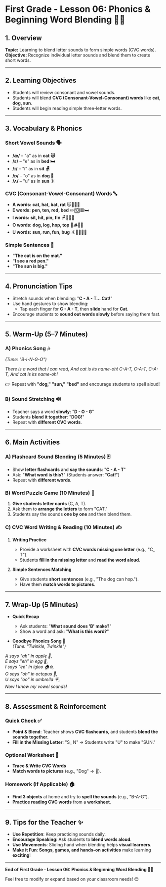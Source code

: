 # First Grade - Lesson 06: Phonics & Beginning Word Blending 🔡📖  

## 1. Overview  
**Topic:** Learning to blend letter sounds to form simple words (CVC words).  
**Objective:** Recognize individual letter sounds and blend them to create short words.  

---

## 2. Learning Objectives  
- Students will review consonant and vowel sounds.  
- Students will blend **CVC (Consonant-Vowel-Consonant) words** like **cat, dog, sun**.  
- Students will begin reading simple three-letter words.  

---

## 3. Vocabulary & Phonics  

### Short Vowel Sounds 🗣️  
- **/æ/** – "a" as in **cat 🐱**  
- **/ɛ/** – "e" as in **bed 🛏️**  
- **/ɪ/** – "i" as in **sit 🪑**  
- **/ɒ/** – "o" as in **dog 🐶**  
- **/ʌ/** – "u" as in **sun ☀️**  

### CVC (Consonant-Vowel-Consonant) Words 🔤  
- **A words:** **cat, hat, bat, rat** 🐱🎩🦇🐀  
- **E words:** **pen, ten, red, bed** ✏️🔟🟥🛏️  
- **I words:** **sit, hit, pin, fin** 🪑👊📌🐠  
- **O words:** **dog, log, hop, top** 🐶🪵🐇🔝  
- **U words:** **sun, run, fun, bug** ☀️🏃‍♂️🎉🐞  

### Simple Sentences 💬  
- **"The cat is on the mat."**  
- **"I see a red pen."**  
- **"The sun is big."**  

---

## 4. Pronunciation Tips  
- Stretch sounds when blending: "**C - A - T... Cat!**"  
- Use hand gestures to show blending:  
  - Tap each finger for **C - A - T**, then **slide** hand for **Cat**.  
- Encourage students to **sound out words slowly** before saying them fast.  

---

## 5. Warm-Up (5–7 Minutes)  

### A) Phonics Song 🎶  
_(Tune: "B-I-N-G-O")_  

*There is a word that I can read,
And cat is its name-oh!
C-A-T, C-A-T, C-A-T,
And cat is its name-oh!*

👉 Repeat with **"dog," "sun," "bed"** and encourage students to spell aloud!  

### B) Sound Stretching 🔊  
- Teacher says a word **slowly**: "**D - O - G**"  
- Students **blend it together**: "**DOG!**"  
- Repeat with **different CVC words**.  

---

## 6. Main Activities  

### A) Flashcard Sound Blending (5 Minutes) 🃏  
- Show **letter flashcards** and **say the sounds**: "**C - A - T**"  
- Ask: "**What word is this?**" (Students answer: "**Cat!**")  
- Repeat with **different words**.  

### B) Word Puzzle Game (10 Minutes) 🧩  
1. **Give students letter cards** (C, A, T).  
2. Ask them to **arrange the letters** to form "CAT."  
3. Students say the sounds **one by one** and then blend them.  

### C) CVC Word Writing & Reading (10 Minutes) ✍️  
1. **Writing Practice**  
   - Provide a worksheet with **CVC words missing one letter** (e.g., "C_ T").  
   - Students **fill in the missing letter** and **read the word aloud**.  

2. **Simple Sentences Matching**  
   - Give students **short sentences** (e.g., "The dog can hop.").  
   - Have them **match words to pictures**.  

---

## 7. Wrap-Up (5 Minutes)  
- **Quick Recap**  
  - Ask students: "**What sound does 'B' make?**"  
  - Show a word and ask: "**What is this word?**"  

- **Goodbye Phonics Song 🎵**  
_(Tune: "Twinkle, Twinkle")_  

*A says "ah" in apple 🍎,  
E says "eh" in egg 🥚,  
I says "ee" in igloo 🏠❄️,  
O says "oh" in octopus 🐙,  
U says "oo" in umbrella ☔,  
Now I know my vowel sounds!*

---

## 8. Assessment & Reinforcement  

### Quick Check ✅  
- **Point & Blend**: Teacher shows **CVC flashcards**, and students **blend the sounds together**.  
- **Fill in the Missing Letter**: "S_ N" → Students write "U" to make "SUN."  

### Optional Worksheet 📄  
- **Trace & Write CVC Words**  
- **Match words to pictures** (e.g., "Dog" → 🐶).  

### Homework (If Applicable) 🏠  
- **Find 3 objects** at home and try to **spell the sounds** (e.g., "B-A-G").  
- **Practice reading CVC words** from a **worksheet**.  

---

## 9. Tips for the Teacher ✨  
- **Use Repetition**: Keep practicing sounds daily.  
- **Encourage Speaking**: Ask students to **blend words aloud**.  
- **Use Movements**: Sliding hand when blending helps **visual learners**.  
- **Make it Fun**: **Songs, games, and hands-on activities** make learning **exciting**!  

---

**End of First Grade - Lesson 06: Phonics & Beginning Word Blending 🔡📖**  

Feel free to modify or expand based on your classroom needs! 😊  

